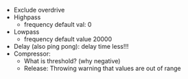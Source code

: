 - Exclude overdrive
- Highpass
  - frequency default val: 0
- Lowpass
  - frequency default value 20000
- Delay (also ping pong): delay time less!!!
- Compressor:
  - What is threshold? (why negative)
  - Release: Throwing warning that values are out of range
